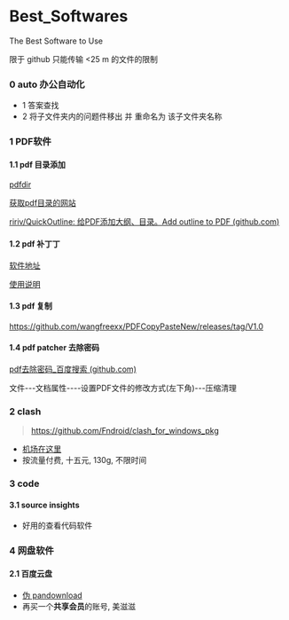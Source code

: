 # Best_Softwares



The Best Software to Use

限于 github 只能传输 <25 m 的文件的限制



### 0 auto 办公自动化

- 1 答案查找
- 2 将子文件夹内的问题件移出 并 重命名为 该子文件夹名称







### 1 PDF软件

#### 1.1 pdf 目录添加

[pdfdir](https://github.com/chroming/pdfdir)

[获取pdf目录的网站](http://search.china-pub.com/)

[ririv/QuickOutline: 给PDF添加大纲、目录。Add outline to PDF (github.com)](https://github.com/ririv/QuickOutline)







#### 1.2 pdf 补丁丁

[软件地址](https://github.com/wmjordan/PDFPatcher)

[使用说明](https://post.smzdm.com/p/anx09ww3/)



#### 1.3 pdf 复制

https://github.com/wangfreexx/PDFCopyPasteNew/releases/tag/V1.0





#### 1.4 pdf patcher 去除密码

[pdf去除密码_百度搜索 (github.com)](https://github.com/wmjordan/PDFPatcher)

文件---文档属性----设置PDF文件的修改方式(左下角)---压缩清理





### 2 clash

> https://github.com/Fndroid/clash_for_windows_pkg
>
> 

- [机场在这里](https://www.mojie.me/#/login)
- 按流量付费, 十五元, 130g, 不限时间







### 3 code 

#### 3.1 source insights

- 好用的查看代码软件

    



### 4 网盘软件

#### 2.1 百度云盘

- [伪 pandownload](https://www.pandownload.net/index.html)
- 再买一个**共享会员**的账号, 美滋滋

